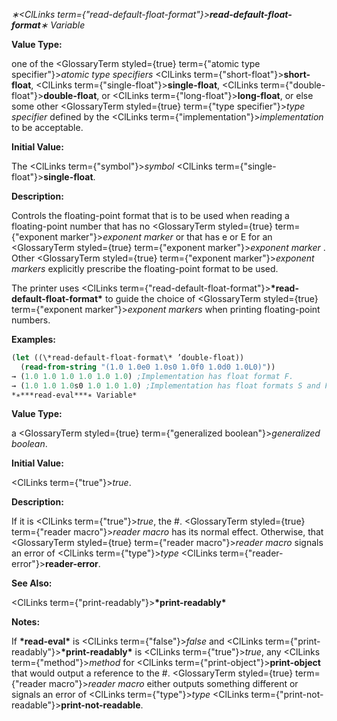 *∗<ClLinks  term={"read-default-float-format"}><b>*read-default-float-format*</b></ClLinks>∗ Variable* 



**Value Type:** 



one of the <GlossaryTerm styled={true} term={"atomic type specifier"}><i>atomic type specifiers</i></GlossaryTerm> <ClLinks  term={"short-float"}><b>short-float</b></ClLinks>, <ClLinks  term={"single-float"}><b>single-float</b></ClLinks>, <ClLinks  term={"double-float"}><b>double-float</b></ClLinks>, or <ClLinks  term={"long-float"}><b>long-float</b></ClLinks>, or else some other <GlossaryTerm styled={true} term={"type specifier"}><i>type specifier</i></GlossaryTerm> defined by the <ClLinks  term={"implementation"}><i>implementation</i></ClLinks> to be acceptable. 







 



 



**Initial Value:** 



The <ClLinks  term={"symbol"}><i>symbol</i></ClLinks> <ClLinks  term={"single-float"}><b>single-float</b></ClLinks>. 



**Description:** 



Controls the floating-point format that is to be used when reading a floating-point number that has no <GlossaryTerm styled={true} term={"exponent marker"}><i>exponent marker</i></GlossaryTerm> or that has e or E for an <GlossaryTerm styled={true} term={"exponent marker"}><i>exponent marker</i></GlossaryTerm> . Other <GlossaryTerm styled={true} term={"exponent marker"}><i>exponent markers</i></GlossaryTerm> explicitly prescribe the floating-point format to be used. 



The printer uses <ClLinks  term={"read-default-float-format"}><b>\*read-default-float-format\*</b></ClLinks> to guide the choice of <GlossaryTerm styled={true} term={"exponent marker"}><i>exponent markers</i></GlossaryTerm> when printing floating-point numbers. 



**Examples:**
```lisp
(let ((\*read-default-float-format\* ’double-float)) 
  (read-from-string "(1.0 1.0e0 1.0s0 1.0f0 1.0d0 1.0L0)")) 
→ (1.0 1.0 1.0 1.0 1.0 1.0) ;Implementation has float format F. 
→ (1.0 1.0 1.0s0 1.0 1.0 1.0) ;Implementation has float formats S and F. → (1.0d0 1.0d0 1.0 1.0 1.0d0 1.0d0) ;Implementation has float formats F and D. → (1.0d0 1.0d0 1.0s0 1.0 1.0d0 1.0d0) ;Implementation has float formats S, F, D. → (1.0d0 1.0d0 1.0 1.0 1.0d0 1.0L0) ;Implementation has float formats F, D, L. → (1.0d0 1.0d0 1.0s0 1.0 1.0d0 1.0L0) ;Implementation has formats S, F, D, L. 
*∗***read-eval***∗ Variable* 
```
**Value Type:** 



a <GlossaryTerm styled={true} term={"generalized boolean"}><i>generalized boolean</i></GlossaryTerm>. 



**Initial Value:** 



<ClLinks  term={"true"}><i>true</i></ClLinks>. 



**Description:** 



If it is <ClLinks  term={"true"}><i>true</i></ClLinks>, the #. <GlossaryTerm styled={true} term={"reader macro"}><i>reader macro</i></GlossaryTerm> has its normal effect. Otherwise, that <GlossaryTerm styled={true} term={"reader macro"}><i>reader macro</i></GlossaryTerm> signals an error of <ClLinks  term={"type"}><i>type</i></ClLinks> <ClLinks  term={"reader-error"}><b>reader-error</b></ClLinks>. 



**See Also:** 



<ClLinks  term={"print-readably"}><b>\*print-readably\*</b></ClLinks> 



**Notes:** 



If **\*read-eval\*** is <ClLinks  term={"false"}><i>false</i></ClLinks> and <ClLinks  term={"print-readably"}><b>\*print-readably\*</b></ClLinks> is <ClLinks  term={"true"}><i>true</i></ClLinks>, any <ClLinks  term={"method"}><i>method</i></ClLinks> for <ClLinks  term={"print-object"}><b>print-object</b></ClLinks> that would output a reference to the #. <GlossaryTerm styled={true} term={"reader macro"}><i>reader macro</i></GlossaryTerm> either outputs something different or signals an error of <ClLinks  term={"type"}><i>type</i></ClLinks> <ClLinks  term={"print-not-readable"}><b>print-not-readable</b></ClLinks>. 







 



 



